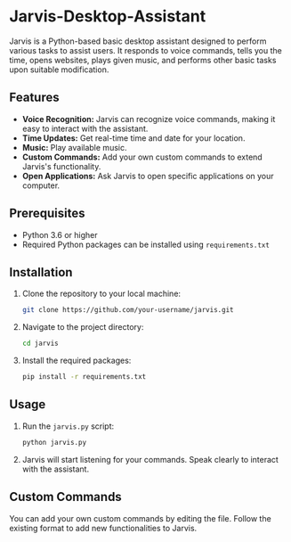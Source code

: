 # Jarvis-Desktop-Assistant
Jarvis is a Python-based basic desktop assistant designed to perform various tasks to assist users. It responds to voice commands, tells you the time, opens websites, plays given music, and performs other basic tasks upon suitable modification.

## Features

- **Voice Recognition:** Jarvis can recognize voice commands, making it easy to interact with the assistant.
- **Time Updates:** Get real-time time and date for your location.
- **Music:** Play available music.
- **Custom Commands:** Add your own custom commands to extend Jarvis's functionality.
- **Open Applications:** Ask Jarvis to open specific applications on your computer.

## Prerequisites

- Python 3.6 or higher
- Required Python packages can be installed using `requirements.txt`

## Installation

1. Clone the repository to your local machine:

   ```bash
   git clone https://github.com/your-username/jarvis.git
   ```

2. Navigate to the project directory:

   ```bash
   cd jarvis
   ```

3. Install the required packages:

   ```bash
   pip install -r requirements.txt
   ```

## Usage

1. Run the `jarvis.py` script:

   ```bash
   python jarvis.py
   ```

2. Jarvis will start listening for your commands. Speak clearly to interact with the assistant.

## Custom Commands

You can add your own custom commands by editing the file. Follow the existing format to add new functionalities to Jarvis.
